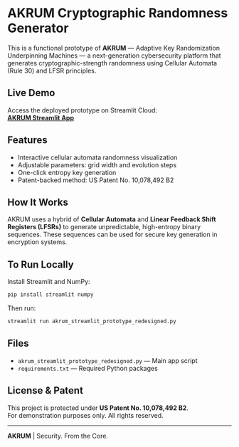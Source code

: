 
# AKRUM Cryptographic Randomness Generator

This is a functional prototype of **AKRUM** — Adaptive Key Randomization Underpinning Machines — a next-generation cybersecurity platform that generates cryptographic-strength randomness using Cellular Automata (Rule 30) and LFSR principles.

## Live Demo
Access the deployed prototype on Streamlit Cloud:  
**[AKRUM Streamlit App](https://akrum-prototype-qwxanpa9v4naysnwfx7maj.streamlit.app/)**

## Features
- Interactive cellular automata randomness visualization
- Adjustable parameters: grid width and evolution steps
- One-click entropy key generation
- Patent-backed method: US Patent No. 10,078,492 B2

## How It Works
AKRUM uses a hybrid of **Cellular Automata** and **Linear Feedback Shift Registers (LFSRs)** to generate unpredictable, high-entropy binary sequences. These sequences can be used for secure key generation in encryption systems.

## To Run Locally
Install Streamlit and NumPy:
```bash
pip install streamlit numpy
```

Then run:
```bash
streamlit run akrum_streamlit_prototype_redesigned.py
```

## Files
- `akrum_streamlit_prototype_redesigned.py` — Main app script
- `requirements.txt` — Required Python packages

## License & Patent
This project is protected under **US Patent No. 10,078,492 B2**.  
For demonstration purposes only. All rights reserved.

---
**AKRUM** | Security. From the Core.
